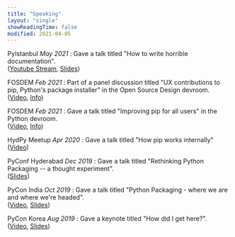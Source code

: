 ```yaml
---
title: "Speaking"
layout: "single"
showReadingTime: false
modified: 2021-04-05
---
```


PyIstanbul *May 2021*
: Gave a talk titled "How to write horrible documentation".  
  ([Youtube Stream](https://www.youtube.com/watch?v=D3MXX9bIbXk),
  [Slides](slides/2021-pyistanbul.pdf))

FOSDEM *Feb 2021*
: Part of a panel discussion titled "UX contributions to pip, Python's package installer" in the Open Source Design devroom.  
  ([Video](https://ftp.fau.de/fosdem/2021/D.design/improving_the_usability_of_pip_the_python_package_manager.mp4),
  [Info](https://fosdem.org/2021/schedule/event/improving_the_usability_of_pip_the_python_package_manager/))

FOSDEM *Feb 2021*
: Gave a talk titled "Improving pip for all users" in the Python devroom.  
  ([Video](https://mirrors.dotsrc.org/fosdem/2021/D.python/python_pip.mp4),
  [Info](https://fosdem.org/2021/schedule/event/python_pip/))

HydPy Meetup *Apr 2020*
: Gave a talk titled "How pip works internally"
  ([Video](https://www.youtube.com/watch?v=U4lBdGfkKxg))

PyConf Hyderabad *Dec 2019*
: Gave a talk titled "Rethinking Python Packaging -- a thought experiment".  
  ([Slides](slides/2019-pyconf-hyd.pdf))

PyCon India *Oct 2019*
: Gave a talk titled "Python Packaging - where we are and where we're headed".  
  ([Video](https://www.youtube.com/watch?v=1WRRBrPpxhw), [Slides](slides/2019-python-packaging-overview.pdf))

PyCon Korea *Aug 2019*
: Gave a keynote titled "How did I get here?".  
  ([Video](https://www.youtube.com/watch?v=dvN3XH2Jtr4), [Slides](slides/2019-pycon-korea.pdf))
